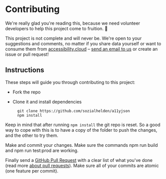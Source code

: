 # Contributing

We're really glad you're reading this, because we need volunteer developers to help this project come to fruition. 👏

This project is not complete and will never be. We're open to your suggestions and comments, no matter if you share data yourself or want to consume them from [accessibility.cloud](https://www.accessibility.cloud) – [send an email to us](support@accessibility.cloud) or create an issue or pull request!

## Instructions

These steps will guide you through contributing to this project:

- Fork the repo
- Clone it and install dependencies

		git clone https://github.com/sozialhelden/a11yjson
		npm install

Keep in mind that after running `npm install` the git repo is reset. So a good way to cope with this is to have a copy of the folder to push the changes, and the other to try them.

Make and commit your changes. Make sure the commands npm run build and npm run test:prod are working.

Finally send a [GitHub Pull Request](https://github.com/sozialhelden/a11yjson/compare?expand=1) with a clear list of what you've done (read more [about pull requests](https://help.github.com/articles/about-pull-requests/)). Make sure all of your commits are atomic (one feature per commit).
